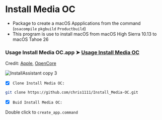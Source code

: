 # Install Media OC
- Package to create a macOS Appplications from the command (`osacompile` `pkgbuild` `Productbuild`)
- This program is use to install macOS from macOS High Sierra 10.13 to macOS Tahoe 26

### Usage Install Media OC.app ➤ [Usage Install Media OC](https://github.com/chris1111/Install_Media-OC/blob/main/Usage.md)

Credit: [Apple](https://ss64.com/mac/osacompile.html), [OpenCore](https://github.com/acidanthera/OpenCorePkg)

![InstallAssistant copy 3](https://github.com/user-attachments/assets/4a42d52e-0917-46e4-8df8-3e6b8c100010)


- [x] `Clone Install Media OC:`
```bash
git clone https://github.com/chris1111/Install_Media-OC.git
```

- [x] `Buid Install Media OC:`

Double click to `create_app.command`
